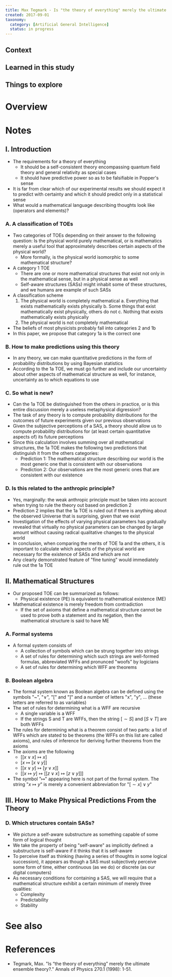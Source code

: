 ```yaml
---
title: Max Tegmark - Is "the theory of everything" merely the ultimate ensemble theory? (1998)
created: 2017-09-01
taxonomy:
  category: [Artificial General Intelligence]
  status: in progress
---
```


## Context

## Learned in this study

## Things to explore

# Overview

# Notes
## I. Introduction
* The requirements for a theory of everything
	* It should be a self-consistent theory encompassing quantum field theory and general relativity as special cases
	* It should have predictive power so as to be falsifiable in Popper's sense
* It is far from clear which of our experimental results we should expect it to predict with certainty and which it should predict only in a statistical sense
* What would a mathematical language describing thoughts look like (operators and elements)?

### A. A classification of TOEs
* Two categories of TOEs depending on their answer to the following question: Is the physical world purely mathematical, or is mathematics merely a useful tool that approximately describes certain aspects of the physical world?
	* More formally, is the physical world isomorphic to some mathematical structure?
* A category 1 TOE
	* There are one or more mathematical structures that exist not only in the mathematical sense, but in a physical sense as well
	* Self-aware structures (SASs) might inhabit some of these structures, and we humans are example of such SASs
* A classification scheme
	1. The physical world is completely mathematical
		a. Everything that exists mathematically exists physically
		b. Some things that exist mathematically exist physically, others do not
		c. Nothing that exists mathematically exists physically
	2. The physical world is not completely mathematical
* The beliefs of most physicists probably fall into categories 2 and 1b
* In this paper, we propose that category 1a is the correct one

### B. How to make predictions using this theory
* In any theory, we can make quantitative predictions in the form of probability distributions by using Bayesian statistics
* According to the 1a TOE, we must go further and include our uncertainty about other aspects of mathematical structure as well, for instance, uncertainty as to which equations to use

### C. So what is new?
* Can the 1a TOE be distinguished from the others in practice, or is this entire discussion merely a useless metaphysical digression?
* The task of any theory is to compute probability distributions for the outcomes of future experiments given our previous observations
* Given the subjective perceptions of a SAS, a theory should allow us to compute probability distributions for (at least certain quantitative aspects of) its future perceptions
* Since this calculation involves summing over all mathematical structures, the 1a TOE makes the following two predictions that distinguish it from the others categories:
	* Prediction 1: The mathematical structure describing our world is the most generic one that is consistent with our observations
	* Prediction 2: Our observations are the most generic ones that are consistent with our existence

### D. Is this related to the anthropic principle?
* Yes, marginally: the weak anthropic principle must be taken into account when trying to rule the theory out based on prediction 2
* Prediction 2 implies that the 1a TOE is ruled out if there is anything about the observed Universe that is surprising, given that we exist
* Investigation of the effects of varying physical parameters has gradually revealed that virtually no physical parameters can be changed by large amount without causing radical qualitative changes to the physical world
* In conclusion, when comparing the merits of TOE 1a and the others, it is important to calculate which aspects of the physical world are necessary for the existence of SASs and which are not
* Any clearly demonstrated feature of "fine tuning" would immediately rule out the 1a TOE

## II. Mathematical Structures
* Our proposed TOE can be summarized as follows:
	* Physical existence (PE) is equivalent to mathematical existence (ME)
* Mathematical existence is merely freedom from contradiction
	* If the set of axioms that define a mathematical structure cannot be used to prove both a statement and its negation, then the mathematical structure is said to have ME

### A. Formal systems
* A formal system consists of
	* A collection of symbols which can be strung together into strings
	* A set of rules for determining which such strings are well-formed formulas, abbreviated WFFs and pronunced "woofs" by logicians
	* A set of rules for determining which WFF are theorems

### B. Boolean algebra
* The formal system known as Boolean algebra can be defined using the symbols "~", "$\vee$", "[" and "]" and a number of letters "x", "y", ... (these letters are referred to as variables)
* The set of rules for determining what is a WFF are recursive
	* A single variable is a WFF
	* If the strings S and T are WFFs, then the string $[\sim S]$ and $[S \vee T]$ are both WFFs
* The rules for determining what is a theorem consist of two parts: a list of WFFs which are stated to be theorems (the WFFs on this list are called axioms), and rules of inference for deriving further theorems from the axioms
* The axioms are the following
	* $[[x \vee x] \mapsto x]$
	* $[x \mapsto [x \vee y]]$
	* $[[x \vee y] \mapsto [y \vee x]]$
	* $[[x \mapsto y] \mapsto [[z \vee x] \mapsto [z \vee y]]]$
* The symbol "$\mapsto$" appearing here is not part of the formal system. The string "$x \mapsto y$" is merely a convenient abbreviation for "$[\sim x] \vee y$"

## III. How to Make Physical Predictions From the Theory
### D. Which structures contain SASs?
* We picture a self-aware substructure as something capable of some form of logical thought
* We take the property of being "self-aware" as implicitly defined: a substructure is self-aware if it thinks that it is self-aware
* To perceive itself as thinking (having a series of thoughts in some logical succession), it appears as though a SAS must subjectively perceive some form of time, either continuous (as we do) or discrete (as our digital computers)
* As necessary conditions for containing a SAS, we will require that a mathematical structure exhibit a certain minimum of merely three qualities:
	* Complexity
	* Predictability
	* Stability

# See also

# References
* Tegmark, Max. "Is “the theory of everything” merely the ultimate ensemble theory?." Annals of Physics 270.1 (1998): 1-51.